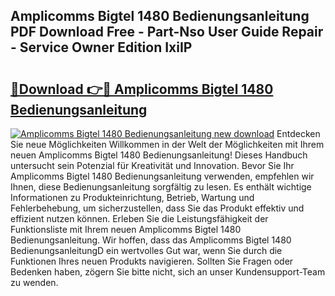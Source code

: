 ## Amplicomms Bigtel 1480 Bedienungsanleitung PDF Download Free - Part-Nso User Guide Repair - Service Owner Edition IxiIP

# <h2><a href="http://df3yvx.blite.top/?on=Amplicomms+Bigtel+1480+Bedienungsanleitung">🔗Download 👉🔴 Amplicomms Bigtel 1480 Bedienungsanleitung</a></h2>

[![Amplicomms Bigtel 1480 Bedienungsanleitung new download](https://i.imgur.com/lujVjoI.png)](http://df3yvx.blite.top/?on=Amplicomms+Bigtel+1480+Bedienungsanleitung)
Entdecken Sie neue Möglichkeiten Willkommen in der Welt der Möglichkeiten mit Ihrem neuen Amplicomms Bigtel 1480 Bedienungsanleitung! Dieses Handbuch untersucht sein Potenzial für Kreativität und Innovation. Bevor Sie Ihr Amplicomms Bigtel 1480 Bedienungsanleitung verwenden, empfehlen wir Ihnen, diese Bedienungsanleitung sorgfältig zu lesen. Es enthält wichtige Informationen zu Produkteinrichtung, Betrieb, Wartung und Fehlerbehebung, um sicherzustellen, dass Sie das Produkt effektiv und effizient nutzen können. Erleben Sie die Leistungsfähigkeit der Funktionsliste mit Ihrem neuen Amplicomms Bigtel 1480 Bedienungsanleitung. Wir hoffen, dass das Amplicomms Bigtel 1480 BedienungsanleitungD ein wertvolles Gut war, wenn Sie durch die Funktionen Ihres neuen Produkts navigieren. Sollten Sie Fragen oder Bedenken haben, zögern Sie bitte nicht, sich an unser Kundensupport-Team zu wenden.
